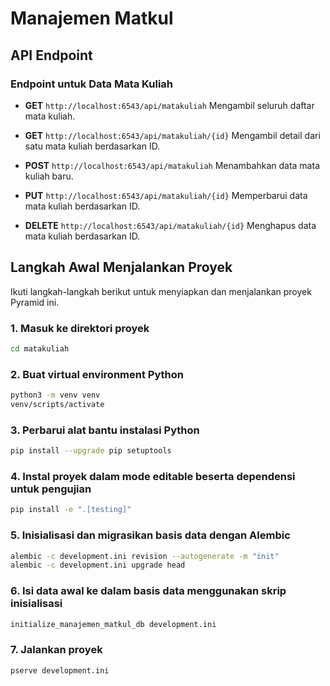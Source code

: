 # Manajemen Matkul

## API Endpoint

### Endpoint untuk Data Mata Kuliah

* **GET** `http://localhost:6543/api/matakuliah`
  Mengambil seluruh daftar mata kuliah.

* **GET** `http://localhost:6543/api/matakuliah/{id}`
  Mengambil detail dari satu mata kuliah berdasarkan ID.

* **POST** `http://localhost:6543/api/matakuliah`
  Menambahkan data mata kuliah baru.

* **PUT** `http://localhost:6543/api/matakuliah/{id}`
  Memperbarui data mata kuliah berdasarkan ID.

* **DELETE** `http://localhost:6543/api/matakuliah/{id}`
  Menghapus data mata kuliah berdasarkan ID.

## Langkah Awal Menjalankan Proyek

Ikuti langkah-langkah berikut untuk menyiapkan dan menjalankan proyek Pyramid ini.

### 1. Masuk ke direktori proyek

```bash
cd matakuliah
```

### 2. Buat virtual environment Python

```bash
python3 -m venv venv
venv/scripts/activate
```

### 3. Perbarui alat bantu instalasi Python

```bash
pip install --upgrade pip setuptools
```

### 4. Instal proyek dalam mode editable beserta dependensi untuk pengujian

```bash
pip install -e ".[testing]"
```

### 5. Inisialisasi dan migrasikan basis data dengan Alembic

```bash
alembic -c development.ini revision --autogenerate -m "init"
alembic -c development.ini upgrade head
```

### 6. Isi data awal ke dalam basis data menggunakan skrip inisialisasi

```bash
initialize_manajemen_matkul_db development.ini
```

### 7. Jalankan proyek

```bash
pserve development.ini
```
